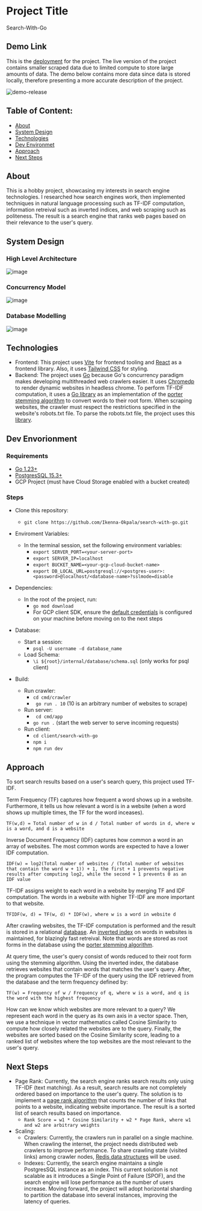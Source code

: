 # Project Title
Search-With-Go

## Demo Link
This is the [deployment](https://jocular-bubblegum-a47d9d.netlify.app/) for the project. The live version of the project contains smaller scraped data due to limited compute to store large amounts of data. The demo below contains more data since data is stored locally, therefore presenting a more accurate description of the project.

![demo-release](https://github.com/user-attachments/assets/1377f4fc-bb20-43f5-b77d-48b04cde73c7)

## Table of Content:
- [About](https://github.com/Ikenna-Okpala/search-with-go/edit/main/README.md#about)
- [System Design](https://github.com/Ikenna-Okpala/search-with-go/edit/main/README.md#system-design)
- [Technologies](https://github.com/Ikenna-Okpala/search-with-go/edit/main/README.md#system-design)
- [Dev Environmet](https://github.com/Ikenna-Okpala/search-with-go/edit/main/README.md#system-design)
- [Approach](https://github.com/Ikenna-Okpala/search-with-go/edit/main/README.md#system-design)
- [Next Steps](https://github.com/Ikenna-Okpala/search-with-go/edit/main/README.md#system-design)

## About
This is a hobby project, showcasing my interests in search engine technologies. I researched how search engines work, then implemented techniques in natural language processing such as TF-IDF computation, information retreival such as inverted indices, and web scraping such as politeness. The result is a search engine that ranks web pages based on their relevance to the user's query.

## System Design

### High Level Architecture
![image](https://github.com/user-attachments/assets/7f91ff05-0f6b-4559-9e7c-e5c6771677b0)

### Concurrency Model
![image](https://github.com/user-attachments/assets/919345f0-d712-466c-8b1b-ea6e04ce390c)


### Database Modelling
![image](https://github.com/user-attachments/assets/8ce1a0a4-55fe-4cf3-9745-8a02e08b3ace)

## Technologies
- Frontend: This project uses [Vite](https://vite.dev/) for frontend tooling and [React](https://react.dev/) as a frontend library. Also, it uses [Tailwind CSS](https://tailwindcss.com/) for styling.
- Backend: The project uses [Go](https://go.dev/) because Go's concurrency paradigm makes developing multithreaded web crawlers easier. It uses [Chromedp](https://github.com/chromedp/chromedp) to render dynamic websites in headless chrome. To perform TF-IDF computation, it uses a [Go library](https://github.com/agonopol/go-stem?tab=readme-ov-file) as an implementation of the [porter stemming algorithm](https://tartarus.org/martin/PorterStemmer/index.html) to convert words to their root form. When scraping websites, the crawler must respect the restrictions specified in the website's robots.txt file. To parse the robots.txt file, the project uses this [library](https://github.com/benjaminestes/robots?tab=readme-ov-file).

## Dev Envorionment

### Requirements
- [Go 1.23+](https://go.dev/dl/)
- [PostgresSQL 15.3+](https://www.postgresql.org/download/)
- GCP Project (must have Cloud Storage enabled with a bucket created)

### Steps
- Clone this repository:
  - ```git clone https://github.com/Ikenna-Okpala/search-with-go.git```
 
- Enviroment Variables:
  - In the terminal session, set the following environment variables:
    - ```export SERVER_PORT=<your-server-port>```
    -  ```export SERVER_IP=localhost```
    -  ```export BUCKET_NAME=<your-gcp-cloud-bucket-name>```
    -  ```export DB_LOCAL_URL=postgresql://<postgres-user>:<password>@localhost/<database-name>?sslmode=disable```

- Dependencies:
  - In the root of the project, run:
     - ```go mod download```
     - For GCP client SDK, ensure the [default credentials](https://cloud.google.com/docs/authentication/application-default-credentials) is configured on your machine before moving on to the next steps
   
- Database:
  - Start a session:
      - ```psql -U username -d database_name```
  - Load Schema:
    - ```\i ${root}/internal/database/schema.sql``` (only works for psql client)

- Build:
  - Run crawler:
    - ```cd cmd/crawler``` 
    - ``` go run . 10``` (10 is an arbitrary number of websites to scrape)
  - Run server:
    - ``` cd cmd/app```
    - ```go run .``` (start the web server to serve incoming requests)
  - Run client:
    - ```cd client/search-with-go```
    - ```npm i```
    - ```npm run dev```

## Approach
To sort search results based on a user's search query, this project used TF-IDF.

Term Frequency (TF) captures how frequent a word shows up in a website. Furthermore, it tells us how relevant a word is in a website (when a word shows up multiple times, the TF for the word inceases).

```TF(w,d) = Total number of w in d / Total number of words in d, where w is a word, and d is a website```

Inverse Document Frequency (IDF) captures how common a word in an array of websites. The most common words are expected to have a lower IDF computation.

```IDF(w) = log2(Total number of websites / (Total number of websites that contain the word w + 1)) + 1, the first + 1 prevents negative results after computing log2, while the second + 1 prevents 0 as an IDF value```

TF-IDF assigns weight to each word in a website by merging TF and IDF computation. The words in a website with higher TF-IDF are more important to that website.

```TFIDF(w, d) = TF(w, d) * IDF(w), where w is a word in website d```

After crawling websites, the TF-IDF computation is performed and the result is stored in a relational [database](https://github.com/Ikenna-Okpala/search-with-go/edit/main/README.md#database-modelling). An [inverted index](https://en.wikipedia.org/wiki/Inverted_index) on words in websites is maintained, for blazingly fast retreival. Note that words are stored as root forms in the database using the [porter stemming algorithm](https://tartarus.org/martin/PorterStemmer/index.html).

At query time, the user's query consist of words reduced to their root form using the stemming algorithm. Using the inverted index, the database retrieves websites that contain words that matches the user's query. After, the program computes the TF-IDF of the query using the IDF retrieved from the database and the term frequency defined by:

```TF(w) = Frequency of w / Frequency of q, where w is a word, and q is the word with the highest frequency```

How can we know which websites are more relevant to a query? We represent each word in the query as its own axis in a vector space. Then, we use a technique in vector mathematics called Cosine Similarity to compute how closely related the websites are to the query. Finally, the websites are sorted based on the Cosine Similarity score, leading to a ranked list of websites where the top websites are the most relevant to the user's query.

## Next Steps
- Page Rank: Currently, the search engine ranks search results only using TF-IDF (text matching). As a result, search results are not completely ordered based on importance to the user's query. The solution is to implement a [page rank algorithm](https://en.wikipedia.org/wiki/PageRank) that counts the number of links that points to a website, indicating website importance. The result is a sorted list of search results based on importance.
  - ```Rank Score = w1 * Cosine Similarity + w2 * Page Rank, where w1 and w2 are arbitrary weights```
- Scaling:
  - Crawlers: Currently, the crawlers run in parallel on a single machine. When crawling the internet, the project needs distributed web crawlers to improve performance. To share crawling state (visited links) among crawler nodes, [Redis data structures](https://redis.io/technology/data-structures/) will be used.
  - Indexes: Currently, the search engine maintains a single PostgresSQL instance as an index. This current solution is not scalable as it introduces a Single Point of Failure (SPOF), and the search engine will lose performance as the number of users increase. Moving forward, the project will adopt horizontal sharding to partition the database into several instances, improving the latency of queries.








